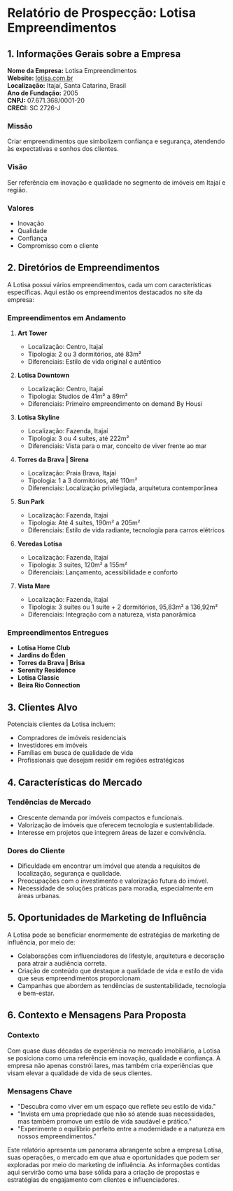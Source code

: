 # Relatório de Prospecção: Lotisa Empreendimentos

## 1. Informações Gerais sobre a Empresa
**Nome da Empresa:** Lotisa Empreendimentos  
**Website:** [lotisa.com.br](https://www.lotisa.com.br)  
**Localização:** Itajaí, Santa Catarina, Brasil  
**Ano de Fundação:** 2005  
**CNPJ:** 07.671.368/0001-20  
**CRECI:** SC 2726-J  

### Missão
Criar empreendimentos que simbolizem confiança e segurança, atendendo às expectativas e sonhos dos clientes.

### Visão
Ser referência em inovação e qualidade no segmento de imóveis em Itajaí e região.

### Valores
- Inovação
- Qualidade
- Confiança
- Compromisso com o cliente

## 2. Diretórios de Empreendimentos
A Lotisa possui vários empreendimentos, cada um com características específicas. Aqui estão os empreendimentos destacados no site da empresa:

### Empreendimentos em Andamento
1. **Art Tower**
   - Localização: Centro, Itajaí
   - Tipologia: 2 ou 3 dormitórios, até 83m²
   - Diferenciais: Estilo de vida original e autêntico

2. **Lotisa Downtown**
   - Localização: Centro, Itajaí
   - Tipologia: Studios de 41m² a 89m²
   - Diferenciais: Primeiro empreendimento on demand By Housi

3. **Lotisa Skyline**
   - Localização: Fazenda, Itajaí
   - Tipologia: 3 ou 4 suítes, até 222m²
   - Diferenciais: Vista para o mar, conceito de viver frente ao mar

4. **Torres da Brava | Sirena**
   - Localização: Praia Brava, Itajaí
   - Tipologia: 1 a 3 dormitórios, até 110m²
   - Diferenciais: Localização privilegiada, arquitetura contemporânea

5. **Sun Park**
   - Localização: Fazenda, Itajaí
   - Tipologia: Até 4 suítes, 190m² a 205m²
   - Diferenciais: Estilo de vida radiante, tecnologia para carros elétricos

6. **Veredas Lotisa**
   - Localização: Fazenda, Itajaí
   - Tipologia: 3 suítes, 120m² a 155m²
   - Diferenciais: Lançamento, acessibilidade e conforto

7. **Vista Mare**
   - Localização: Fazenda, Itajaí
   - Tipologia: 3 suítes ou 1 suíte + 2 dormitórios, 95,83m² a 136,92m²
   - Diferenciais: Integração com a natureza, vista panorâmica

### Empreendimentos Entregues
- **Lotisa Home Club**
- **Jardins do Éden**
- **Torres da Brava | Brisa**
- **Serenity Residence**
- **Lotisa Classic**
- **Beira Rio Connection**

## 3. Clientes Alvo
Potenciais clientes da Lotisa incluem:
- Compradores de imóveis residenciais
- Investidores em imóveis
- Famílias em busca de qualidade de vida
- Profissionais que desejam residir em regiões estratégicas

## 4. Características do Mercado
### Tendências de Mercado
- Crescente demanda por imóveis compactos e funcionais.
- Valorização de imóveis que oferecem tecnologia e sustentabilidade.
- Interesse em projetos que integrem áreas de lazer e convivência.

### Dores do Cliente
- Dificuldade em encontrar um imóvel que atenda a requisitos de localização, segurança e qualidade.
- Preocupações com o investimento e valorização futura do imóvel.
- Necessidade de soluções práticas para moradia, especialmente em áreas urbanas.

## 5. Oportunidades de Marketing de Influência
A Lotisa pode se beneficiar enormemente de estratégias de marketing de influência, por meio de:
- Colaborações com influenciadores de lifestyle, arquitetura e decoração para atrair a audiência correta.
- Criação de conteúdo que destaque a qualidade de vida e estilo de vida que seus empreendimentos proporcionam.
- Campanhas que abordem as tendências de sustentabilidade, tecnologia e bem-estar.

## 6. Contexto e Mensagens Para Proposta
### Contexto
Com quase duas décadas de experiência no mercado imobiliário, a Lotisa se posiciona como uma referência em inovação, qualidade e confiança. A empresa não apenas constrói lares, mas também cria experiências que visam elevar a qualidade de vida de seus clientes.

### Mensagens Chave
- "Descubra como viver em um espaço que reflete seu estilo de vida."
- "Invista em uma propriedade que não só atende suas necessidades, mas também promove um estilo de vida saudável e prático."
- "Experimente o equilíbrio perfeito entre a modernidade e a natureza em nossos empreendimentos."

Este relatório apresenta um panorama abrangente sobre a empresa Lotisa, suas operações, o mercado em que atua e oportunidades que podem ser exploradas por meio do marketing de influência. As informações contidas aqui servirão como uma base sólida para a criação de propostas e estratégias de engajamento com clientes e influenciadores.